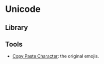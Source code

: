 # Unicode

## Library

## Tools
- [Copy Paste Character](http://copypastecharacter.com/): the original emojis.
